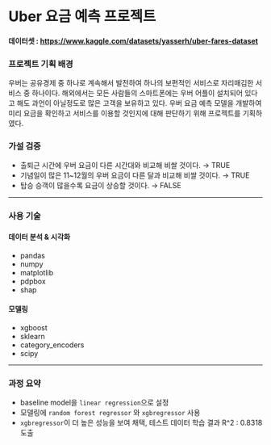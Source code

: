 # Uber 요금 예측 프로젝트

#### 데이터셋 : https://www.kaggle.com/datasets/yasserh/uber-fares-dataset

### 프로젝트 기획 배경
우버는 공유경제 중 하나로 계속해서 발전하여 하나의 보편적인 서비스로 자리매김한 서비스 중 하나이다. 해외에서는 모든 사람들의 스마트폰에는 우버 어플이 설치되어 있다고 해도 과언이 아닐정도로 많은 고객을 보유하고 있다. 우버 요금 예측 모델을 개발하여 미리 요금을 확인하고 서비스를 이용할 것인지에 대해 판단하기 위해 프로젝트를 기획하였다.

### 가설 검증
- 출퇴근 시간에 우버 요금이 다른 시간대와 비교해 비쌀 것이다. → TRUE
- 기념일이 많은 11~12월의 우버 요금이 다른 달과 비교해 비쌀 것이다. → TRUE
- 탑승 승객이 많을수록 요금이 상승할 것이다. → FALSE
---
### 사용 기술

#### 데이터 분석 & 시각화
- pandas
- numpy
- matplotlib
- pdpbox
- shap

#### 모델링
- xgboost
- sklearn
- category_encoders
- scipy

---

### 과정 요약
- baseline model을 `linear regression`으로 설정
- 모델링에 `random forest regressor` 와 `xgbregressor` 사용
- `xgbregressor`이 더 높은 성능을 보여 채택, 테스트 데이터 학습 결과 R^2 : 0.8318 도출
